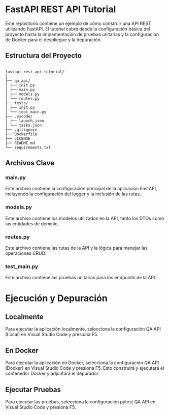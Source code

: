 # FastAPI REST API Tutorial

Este repositorio contiene un ejemplo de cómo construir una API REST utilizando FastAPI. El tutorial cubre desde la configuración básica del proyecto hasta la implementación de pruebas unitarias y la configuración de Docker para el despliegue y la depuración.

## Estructura del Proyecto
```plaintext

fastapi-rest-api-tutorial/
│
├── qa_api/
│ ├── init.py
│ ├── main.py
│ ├── models.py
│ └── routes.py
├── tests/
│ ├── init.py
│ └── test_main.py
├── .vscode/
│ ├── launch.json
│ └── tasks.json
├── .gitignore
├── Dockerfile
├── LICENSE
├── README.md
└── requirements.txt
```

## Archivos Clave

### main.py

Este archivo contiene la configuración principal de la aplicación FastAPI, incluyendo la configuración del logger y la inclusión de las rutas.

### models.py
Este archivo contiene los modelos utilizados en la API, tanto los DTOs como las entidades de dominio.

### routes.py
Este archivo contiene las rutas de la API y la lógica para manejar las operaciones CRUD.

### test_main.py
Este archivo contiene las pruebas unitarias para los endpoints de la API.

# Ejecución y Depuración
## Localmente
Para ejecutar la aplicación localmente, selecciona la configuración QA API (Local) en Visual Studio Code y presiona F5.

## En Docker
Para ejecutar la aplicación en Docker, selecciona la configuración QA API (Docker) en Visual Studio Code y presiona F5. Esto construirá y ejecutará el contenedor Docker y adjuntará el depurador.

## Ejecutar Pruebas
Para ejecutar las pruebas, selecciona la configuración pytest QA API en Visual Studio Code y presiona F5.